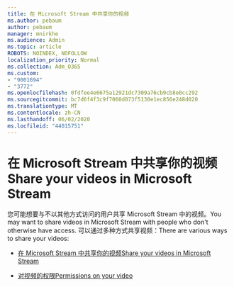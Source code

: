 ```yaml
---
title: 在 Microsoft Stream 中共享你的视频
ms.author: pebaum
author: pebaum
manager: mnirkhe
ms.audience: Admin
ms.topic: article
ROBOTS: NOINDEX, NOFOLLOW
localization_priority: Normal
ms.collection: Adm_O365
ms.custom:
- "9001694"
- "3772"
ms.openlocfilehash: 0fdfee4e6675a12921dc7309a76cb9cb8e0cc292
ms.sourcegitcommit: bc7d6f4f3c9f7060d073f5130e1ec856e248d020
ms.translationtype: MT
ms.contentlocale: zh-CN
ms.lasthandoff: 06/02/2020
ms.locfileid: "44015751"
---
```

# <a name="share-your-videos-in-microsoft-stream"></a><span data-ttu-id="927c8-102">在 Microsoft Stream 中共享你的视频</span><span class="sxs-lookup"><span data-stu-id="927c8-102">Share your videos in Microsoft Stream</span></span>

<span data-ttu-id="927c8-103">您可能想要与不以其他方式访问的用户共享 Microsoft Stream 中的视频。</span><span class="sxs-lookup"><span data-stu-id="927c8-103">You may want to share videos in Microsoft Stream with people who don't otherwise have access.</span></span> <span data-ttu-id="927c8-104">可以通过多种方式共享视频：</span><span class="sxs-lookup"><span data-stu-id="927c8-104">There are various ways to share your videos:</span></span>

- [<span data-ttu-id="927c8-105">在 Microsoft Stream 中共享你的视频</span><span class="sxs-lookup"><span data-stu-id="927c8-105">Share your videos in Microsoft Stream</span></span>](https://docs.microsoft.com/stream/portal-share-video)

- [<span data-ttu-id="927c8-106">对视频的权限</span><span class="sxs-lookup"><span data-stu-id="927c8-106">Permissions on your video</span></span>](https://docs.microsoft.com/stream/portal-share-video#permissions-on-your-video)
